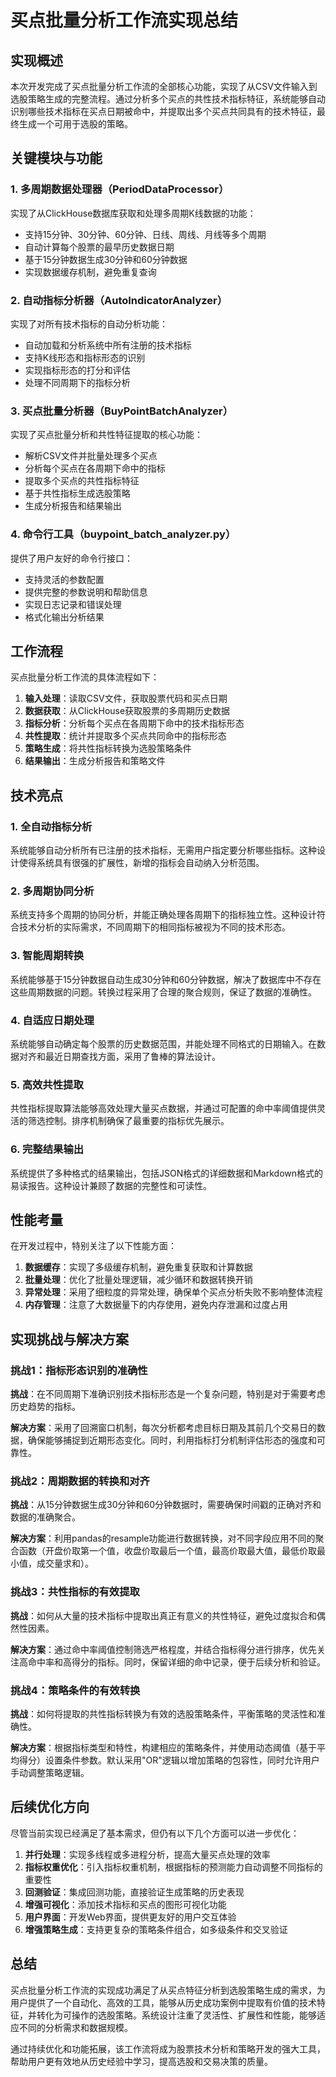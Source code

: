 # 买点批量分析工作流实现总结

## 实现概述

本次开发完成了买点批量分析工作流的全部核心功能，实现了从CSV文件输入到选股策略生成的完整流程。通过分析多个买点的共性技术指标特征，系统能够自动识别哪些技术指标在买点日期被命中，并提取出多个买点共同具有的技术特征，最终生成一个可用于选股的策略。

## 关键模块与功能

### 1. 多周期数据处理器（PeriodDataProcessor）

实现了从ClickHouse数据库获取和处理多周期K线数据的功能：

- 支持15分钟、30分钟、60分钟、日线、周线、月线等多个周期
- 自动计算每个股票的最早历史数据日期
- 基于15分钟数据生成30分钟和60分钟数据
- 实现数据缓存机制，避免重复查询

### 2. 自动指标分析器（AutoIndicatorAnalyzer）

实现了对所有技术指标的自动分析功能：

- 自动加载和分析系统中所有注册的技术指标
- 支持K线形态和指标形态的识别
- 实现指标形态的打分和评估
- 处理不同周期下的指标分析

### 3. 买点批量分析器（BuyPointBatchAnalyzer）

实现了买点批量分析和共性特征提取的核心功能：

- 解析CSV文件并批量处理多个买点
- 分析每个买点在各周期下命中的指标
- 提取多个买点的共性指标特征
- 基于共性指标生成选股策略
- 生成分析报告和结果输出

### 4. 命令行工具（buypoint_batch_analyzer.py）

提供了用户友好的命令行接口：

- 支持灵活的参数配置
- 提供完整的参数说明和帮助信息
- 实现日志记录和错误处理
- 格式化输出分析结果

## 工作流程

买点批量分析工作流的具体流程如下：

1. **输入处理**：读取CSV文件，获取股票代码和买点日期
2. **数据获取**：从ClickHouse获取股票的多周期历史数据
3. **指标分析**：分析每个买点在各周期下命中的技术指标形态
4. **共性提取**：统计并提取多个买点共同命中的指标形态
5. **策略生成**：将共性指标转换为选股策略条件
6. **结果输出**：生成分析报告和策略文件

## 技术亮点

### 1. 全自动指标分析

系统能够自动分析所有已注册的技术指标，无需用户指定要分析哪些指标。这种设计使得系统具有很强的扩展性，新增的指标会自动纳入分析范围。

### 2. 多周期协同分析

系统支持多个周期的协同分析，并能正确处理各周期下的指标独立性。这种设计符合技术分析的实际需求，不同周期下的相同指标被视为不同的技术形态。

### 3. 智能周期转换

系统能够基于15分钟数据自动生成30分钟和60分钟数据，解决了数据库中不存在这些周期数据的问题。转换过程采用了合理的聚合规则，保证了数据的准确性。

### 4. 自适应日期处理

系统能够自动确定每个股票的历史数据范围，并能处理不同格式的日期输入。在数据对齐和最近日期查找方面，采用了鲁棒的算法设计。

### 5. 高效共性提取

共性指标提取算法能够高效处理大量买点数据，并通过可配置的命中率阈值提供灵活的筛选控制。排序机制确保了最重要的指标优先展示。

### 6. 完整结果输出

系统提供了多种格式的结果输出，包括JSON格式的详细数据和Markdown格式的易读报告。这种设计兼顾了数据的完整性和可读性。

## 性能考量

在开发过程中，特别关注了以下性能方面：

1. **数据缓存**：实现了多级缓存机制，避免重复获取和计算数据
2. **批量处理**：优化了批量处理逻辑，减少循环和数据转换开销
3. **异常处理**：采用了细粒度的异常处理，确保单个买点分析失败不影响整体流程
4. **内存管理**：注意了大数据量下的内存使用，避免内存泄漏和过度占用

## 实现挑战与解决方案

### 挑战1：指标形态识别的准确性

**挑战**：在不同周期下准确识别技术指标形态是一个复杂问题，特别是对于需要考虑历史趋势的指标。

**解决方案**：采用了回溯窗口机制，每次分析都考虑目标日期及其前几个交易日的数据，确保能够捕捉到近期形态变化。同时，利用指标打分机制评估形态的强度和可靠性。

### 挑战2：周期数据的转换和对齐

**挑战**：从15分钟数据生成30分钟和60分钟数据时，需要确保时间戳的正确对齐和数据的准确聚合。

**解决方案**：利用pandas的resample功能进行数据转换，对不同字段应用不同的聚合函数（开盘价取第一个值，收盘价取最后一个值，最高价取最大值，最低价取最小值，成交量求和）。

### 挑战3：共性指标的有效提取

**挑战**：如何从大量的技术指标中提取出真正有意义的共性特征，避免过度拟合和偶然性因素。

**解决方案**：通过命中率阈值控制筛选严格程度，并结合指标得分进行排序，优先关注高命中率和高得分的指标。同时，保留详细的命中记录，便于后续分析和验证。

### 挑战4：策略条件的有效转换

**挑战**：如何将提取的共性指标转换为有效的选股策略条件，平衡策略的灵活性和准确性。

**解决方案**：根据指标类型和特性，构建相应的策略条件，并使用动态阈值（基于平均得分）设置条件参数。默认采用"OR"逻辑以增加策略的包容性，同时允许用户手动调整策略逻辑。

## 后续优化方向

尽管当前实现已经满足了基本需求，但仍有以下几个方面可以进一步优化：

1. **并行处理**：实现多线程或多进程分析，提高大量买点处理的效率
2. **指标权重优化**：引入指标权重机制，根据指标的预测能力自动调整不同指标的重要性
3. **回测验证**：集成回测功能，直接验证生成策略的历史表现
4. **增强可视化**：添加技术指标和买点的图形可视化功能
5. **用户界面**：开发Web界面，提供更友好的用户交互体验
6. **增强策略生成**：支持更复杂的策略条件组合，如多级条件和交叉验证

## 总结

买点批量分析工作流的实现成功满足了从买点特征分析到选股策略生成的需求，为用户提供了一个自动化、高效的工具，能够从历史成功案例中提取有价值的技术特征，并转化为可操作的选股策略。系统设计注重了灵活性、扩展性和性能，能够适应不同的分析需求和数据规模。

通过持续优化和功能拓展，该工作流将成为股票技术分析和策略开发的强大工具，帮助用户更有效地从历史经验中学习，提高选股和交易决策的质量。 